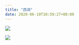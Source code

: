 ```yaml
---
title: "西湖"
date: 2020-06-10T10:59:27+08:00
---
```


![](https://qttblog.oss-cn-hangzhou.aliyuncs.com/june/DSCF80309.jpg)

<img src="https://qttblog.oss-cn-hangzhou.aliyuncs.com/june/DSCF8043.png"  />